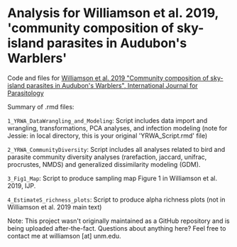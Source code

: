 # Analysis for Williamson et al. 2019, 'community composition of sky-island parasites in Audubon's Warblers'

Code and files for [Williamson et al. 2019 "Community composition of sky-island parasites in Audubon's Warblers", International Journal for Parasitology](https://doi.org/10.1016/j.ijpara.2018.11.012)

Summary of .rmd files: 

`1_YRWA_DataWrangling_and_Modeling`: Script includes data import and wrangling, transformations, PCA analyses, and infection modeling (note for Jessie: in local directory, this is your original 'YRWA_Script.rmd' file)

`2_YRWA_CommunityDiversity`: Script includes all analyses related to bird and parasite community diversity analyses (rarefaction, jaccard, unifrac, procrustes, NMDS) and generalized dissimilarity modeling (GDM). 

`3_Fig1_Map`: Script to produce sampling map Figure 1 in Williamson et al. 2019, IJP. 

`4_EstimateS_richness_plots`: Script to produce alpha richness plots (not in Williamson et al. 2019 main text)

Note: This project wasn't originally maintained as a GitHub repository and is being uploaded after-the-fact. Questions about anything here? Feel free to contact me at williamson [at] unm.edu. 